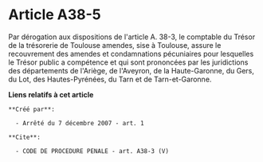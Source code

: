 # Article A38-5

Par dérogation aux dispositions de l'article A. 38-3, le comptable du Trésor de la trésorerie de Toulouse amendes, sise à
Toulouse, assure le recouvrement des amendes et condamnations pécuniaires pour lesquelles le Trésor public a compétence et
qui sont prononcées par les juridictions des départements de l'Ariège, de l'Aveyron, de la Haute-Garonne, du Gers, du Lot,
des Hautes-Pyrénées, du Tarn et de Tarn-et-Garonne.

**Liens relatifs à cet article**

	**Créé par**:

	  - Arrêté du 7 décembre 2007 - art. 1

	**Cite**:

	  - CODE DE PROCEDURE PENALE - art. A38-3 (V)
